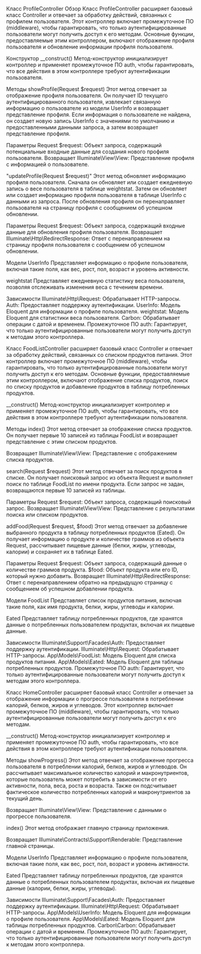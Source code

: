 Класс ProfileController
Обзор
Класс ProfileController расширяет базовый класс Controller и отвечает за обработку действий, связанных с профилем пользователя. Этот контроллер включает промежуточное ПО (middleware), чтобы гарантировать, что только аутентифицированные пользователи могут получить доступ к его методам. Основные функции, предоставляемые этим контроллером, включают отображение профиля пользователя и обновление информации профиля пользователя.

Конструктор
__construct()
Метод-конструктор инициализирует контроллер и применяет промежуточное ПО auth, чтобы гарантировать, что все действия в этом контроллере требуют аутентификации пользователя.

Методы
showProfile(Request $request)
Этот метод отвечает за отображение профиля пользователя. Он получает ID текущего аутентифицированного пользователя, извлекает связанную информацию о пользователе из модели UserInfo и возвращает представление профиля. Если информация о пользователе не найдена, он создает новую запись UserInfo с значениями по умолчанию и предоставленными данными запроса, а затем возвращает представление профиля.

Параметры
Request $request: Объект запроса, содержащий потенциальные входные данные для создания нового профиля пользователя.
Возвращает
Illuminate\View\View: Представление профиля с информацией о пользователе.

"updateProfile(Request $request)"
Этот метод обновляет информацию профиля пользователя. Сначала он обновляет или создает ежедневную запись о весе пользователя в таблице weightstat. Затем он обновляет или создает информацию профиля пользователя в таблице UserInfo с данными из запроса. После обновления профиля он перенаправляет пользователя на страницу профиля с сообщением об успешном обновлении.

Параметры
Request $request: Объект запроса, содержащий входные данные для обновления профиля пользователя.
Возвращает
Illuminate\Http\RedirectResponse: Ответ с перенаправлением на страницу профиля пользователя с сообщением об успешном обновлении.

Модели
UserInfo
Представляет информацию о профиле пользователя, включая такие поля, как вес, рост, пол, возраст и уровень активности.

weightstat
Представляет ежедневную статистику веса пользователя, позволяя отслеживать изменения веса с течением времени.

Зависимости
Illuminate\Http\Request: Обрабатывает HTTP-запросы.
Auth: Предоставляет поддержку аутентификации.
UserInfo: Модель Eloquent для информации о профиле пользователя.
weightstat: Модель Eloquent для статистики веса пользователя.
Carbon: Обрабатывает операции с датой и временем.
Промежуточное ПО
auth: Гарантирует, что только аутентифицированные пользователи могут получить доступ к методам этого контроллера.



Класс FoodListController расширяет базовый класс Controller и отвечает за обработку действий, связанных со списком продуктов питания. Этот контроллер включает промежуточное ПО (middleware), чтобы гарантировать, что только аутентифицированные пользователи могут получить доступ к его методам. Основные функции, предоставляемые этим контроллером, включают отображение списка продуктов, поиск по списку продуктов и добавление продуктов в таблицу потребленных продуктов.

__construct()
Метод-конструктор инициализирует контроллер и применяет промежуточное ПО auth, чтобы гарантировать, что все действия в этом контроллере требуют аутентификации пользователя.

Методы
index()
Этот метод отвечает за отображение списка продуктов. Он получает первые 10 записей из таблицы FoodList и возвращает представление с этим списком продуктов.

Возвращает
Illuminate\View\View: Представление с отображением списка продуктов.

search(Request $request)
Этот метод отвечает за поиск продуктов в списке. Он получает поисковый запрос из объекта Request и выполняет поиск по таблице FoodList по имени продукта. Если запрос не задан, возвращаются первые 10 записей из таблицы.

Параметры
Request $request: Объект запроса, содержащий поисковый запрос.
Возвращает
Illuminate\View\View: Представление с результатами поиска или списком продуктов.

addFood(Request $request, $food)
Этот метод отвечает за добавление выбранного продукта в таблицу потребленных продуктов (Eated). Он получает информацию о продукте и количестве граммов из объекта Request, рассчитывает пищевые данные (белки, жиры, углеводы, калории) и сохраняет их в таблице Eated.

Параметры
Request $request: Объект запроса, содержащий данные о количестве граммов продукта.
$food: Объект продукта или его ID, который нужно добавить.
Возвращает
Illuminate\Http\RedirectResponse: Ответ с перенаправлением обратно на предыдущую страницу с сообщением об успешном добавлении продукта.

Модели
FoodList
Представляет список продуктов питания, включая такие поля, как имя продукта, белки, жиры, углеводы и калории.

Eated
Представляет таблицу потребленных продуктов, где хранятся данные о потребленных пользователем продуктах, включая их пищевые данные.

Зависимости
Illuminate\Support\Facades\Auth: Предоставляет поддержку аутентификации.
Illuminate\Http\Request: Обрабатывает HTTP-запросы.
App\Models\FoodList: Модель Eloquent для списка продуктов питания.
App\Models\Eated: Модель Eloquent для таблицы потребленных продуктов.
Промежуточное ПО
auth: Гарантирует, что только аутентифицированные пользователи могут получить доступ к методам этого контроллера.



Класс HomeController расширяет базовый класс Controller и отвечает за отображение информации о прогрессе пользователя в потреблении калорий, белков, жиров и углеводов. Этот контроллер включает промежуточное ПО (middleware), чтобы гарантировать, что только аутентифицированные пользователи могут получить доступ к его методам.

__construct()
Метод-конструктор инициализирует контроллер и применяет промежуточное ПО auth, чтобы гарантировать, что все действия в этом контроллере требуют аутентификации пользователя.

Методы
showProgress()
Этот метод отвечает за отображение прогресса пользователя в потреблении калорий, белков, жиров и углеводов. Он рассчитывает максимальное количество калорий и макронутриентов, которые пользователь может потребить в зависимости от его активности, пола, веса, роста и возраста. Также он подсчитывает фактическое количество потребленных калорий и макронутриентов за текущий день.

Возвращает
Illuminate\View\View: Представление с данными о прогрессе пользователя.

index()
Этот метод отображает главную страницу приложения.

Возвращает
Illuminate\Contracts\Support\Renderable: Представление главной страницы.

Модели
UserInfo
Представляет информацию о профиле пользователя, включая такие поля, как вес, рост, пол, возраст и уровень активности.

Eated
Представляет таблицу потребленных продуктов, где хранятся данные о потребленных пользователем продуктах, включая их пищевые данные (калории, белки, жиры, углеводы).

Зависимости
Illuminate\Support\Facades\Auth: Предоставляет поддержку аутентификации.
Illuminate\Http\Request: Обрабатывает HTTP-запросы.
App\Models\UserInfo: Модель Eloquent для информации о профиле пользователя.
App\Models\Eated: Модель Eloquent для таблицы потребленных продуктов.
Carbon\Carbon: Обрабатывает операции с датой и временем.
Промежуточное ПО
auth: Гарантирует, что только аутентифицированные пользователи могут получить доступ к методам этого контроллера.